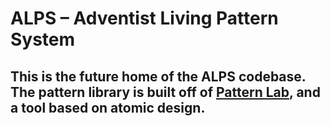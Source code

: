 # ALPS – Adventist Living Pattern System
## This is the future home of the ALPS codebase. The pattern library is built off of [Pattern Lab](http://patternlab.io/), and a tool based on atomic design.
